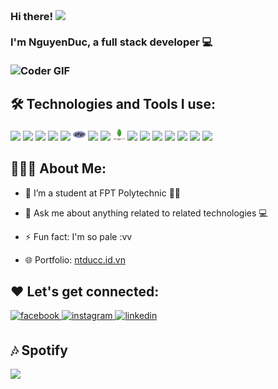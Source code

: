
<h3 align="left">
 <abc>
  <br>Hi there! <img src="https://user-images.githubusercontent.com/42378118/110234147-e3259600-7f4e-11eb-95be-0c4047144dea.gif" width="30"><br>
  <br> I'm NguyenDuc, a full stack developer 💻<br>
  <br>
    <img src="https://media.giphy.com/media/SWoSkN6DxTszqIKEqv/giphy.gif" alt="Coder GIF" width="200">
 </abc>
</h3> 

<h2 align="left">🛠️ Technologies and Tools I use:</h2>
<code><img height="20" src="https://www.freepnglogos.com/uploads/html5-logo-png/html5-logo-devextreme-multi-purpose-controls-html-javascript-3.png"></code>
<code><img height="20" src="https://upload.wikimedia.org/wikipedia/commons/thumb/a/ae/Nuxt_logo.svg/1200px-Nuxt_logo.svg.png"></code>
<code><img height="20" src="https://profilinator.rishav.dev/skills-assets/nextjs.png"></code>
<code><img height="20" src="https://profilinator.rishav.dev/skills-assets/tailwindcss.svg"></code>
<code><img height="20" src="https://upload.wikimedia.org/wikipedia/commons/thumb/b/b2/Bootstrap_logo.svg/2560px-Bootstrap_logo.svg.png"></code>
<code><img height="20" src="https://raw.githubusercontent.com/github/explore/80688e429a7d4ef2fca1e82350fe8e3517d3494d/topics/php/php.png"></code>
<code><img height="20" src="https://upload.wikimedia.org/wikipedia/commons/thumb/9/9a/Laravel.svg/1969px-Laravel.svg.png"></code>
<code><img height="20" src="https://www.freepnglogos.com/uploads/logo-mysql-png/logo-mysql-cdb-for-mysql-7.png"></code>
<code><img height="20" src="https://raw.githubusercontent.com/devicons/devicon/master/icons/mongodb/mongodb-original-wordmark.svg"></code>
<code><img height="20" src="https://profilinator.rishav.dev/skills-assets/wordpress.png"></code>
<code><img height="20" src="https://upload.wikimedia.org/wikipedia/commons/thumb/a/af/Adobe_Photoshop_CC_icon.svg/2101px-Adobe_Photoshop_CC_icon.svg.png"></code>
<code><img height="20" src="https://profilinator.rishav.dev/skills-assets/adobepremierepro.png"></code>
<code><img height="20" src="https://profilinator.rishav.dev/skills-assets/figma-icon.svg"></code>
<code><img height="20" src="https://www.docker.com/wp-content/uploads/2022/03/Moby-logo.png"></code>
<code><img height="20" src="https://www.vectorlogo.zone/logos/getpostman/getpostman-icon.svg"></code>
<code><img height="20" src="https://www.vectorlogo.zone/logos/google_cloud/google_cloud-icon.svg"></code>


<h2 align="left">👨🏻‍💻 About Me:</h2>

- 🔭 I’m a student at FPT Polytechnic 🧑‍🎓


- 💬 Ask me about anything related to related technologies 💻


- ⚡ Fun fact: I'm so pale :vv


- 🌐 Portfolio: [ntducc.id.vn](https://ntducc.id.vn)

<h2 align="left">❤️ Let's get connected:</h2>
<div align="left">
    <a href="https://www.facebook.com/ntduc106" target="_blank">
        <img src=https://img.shields.io/badge/facebook-%232E87FB.svg?&style=for-the-badge&logo=facebook&logoColor=white alt=facebook style="margin-bottom: 5px;" />
    </a>
    <a href="https://instagram.com/ntduc03" target="_blank">
        <img src=https://img.shields.io/badge/instagram-%23000000.svg?&style=for-the-badge&logo=instagram&logoColor=white alt=instagram style="margin-bottom: 5px;" />
    </a>  
    <a href="https://linkedin.com/in/ntducnef" target="_blank">
        <img src=https://img.shields.io/badge/linkedin-%231E77B5.svg?&style=for-the-badge&logo=linkedin&logoColor=white alt=linkedin style="margin-bottom: 5px;" />
    </a>
</div>  

<h2 align="left">🎶 Spotify</h2>

[<img src="https://spotify-github-profile.vercel.app/api/view?uid=31ia7gum3gpr5rd52qhnhec2sgjm&cover_image=true&theme=natemoo-re&show_offline=false&background_color=121212&interchange=false&bar_color=53b14f&bar_color_cover=false" />](https://open.spotify.com/user/31ia7gum3gpr5rd52qhnhec2sgjm)
